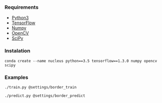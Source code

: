 ### Requirements
- [Python3](https://www.python.org/)
- [TensorFlow](https://www.tensorflow.org/)
- [Numpy](http://www.numpy.org/)
- [OpenCV](https://opencv.org/)
- [SciPy](https://www.scipy.org/)

### Instalation
```
conda create --name nucleus python==3.5 tensorflow==1.3.0 numpy opencv scipy
```

### Examples
```
./train.py @settings/border_train
```
```
./predict.py @settings/border_predict
```
